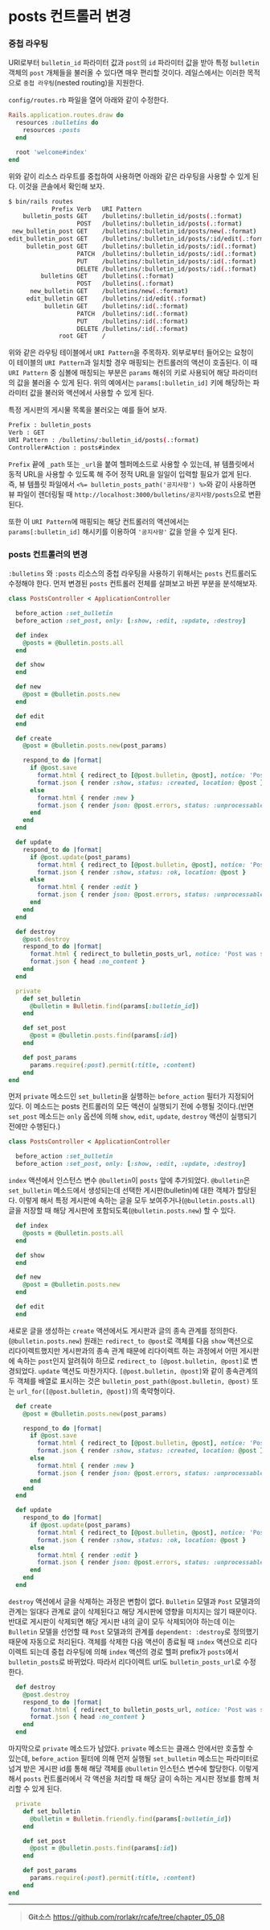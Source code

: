 # posts 컨트롤러 변경

### 중첩 라우팅

URI로부터 `bulletin_id` 파라미터 값과 `post`의 `id` 파라미터 값을 받아 특정 `bulletin` 객체의 `post` 개체들을 불러올 수 있다면 매우 편리할 것이다. 레일스에서는 이러한 목적으로 `중첩 라우팅`(nested routing)을 지원한다.

`config/routes.rb` 파일을 열어 아래와 같이 수정한다.

``` ruby
Rails.application.routes.draw do
  resources :bulletins do
    resources :posts
  end

  root 'welcome#index'
end
```

위와 같이 리소스 라우트를 중첩하여 사용하면 아래와 같은 라우팅을 사용할 수 있게 된다. 이것을 콘솔에서 확인해 보자.

``` bash
$ bin/rails routes
            Prefix Verb   URI Pattern                                      Controller#Action
    bulletin_posts GET    /bulletins/:bulletin_id/posts(.:format)          posts#index
                   POST   /bulletins/:bulletin_id/posts(.:format)          posts#create
 new_bulletin_post GET    /bulletins/:bulletin_id/posts/new(.:format)      posts#new
edit_bulletin_post GET    /bulletins/:bulletin_id/posts/:id/edit(.:format) posts#edit
     bulletin_post GET    /bulletins/:bulletin_id/posts/:id(.:format)      posts#show
                   PATCH  /bulletins/:bulletin_id/posts/:id(.:format)      posts#update
                   PUT    /bulletins/:bulletin_id/posts/:id(.:format)      posts#update
                   DELETE /bulletins/:bulletin_id/posts/:id(.:format)      posts#destroy
         bulletins GET    /bulletins(.:format)                             bulletins#index
                   POST   /bulletins(.:format)                             bulletins#create
      new_bulletin GET    /bulletins/new(.:format)                         bulletins#new
     edit_bulletin GET    /bulletins/:id/edit(.:format)                    bulletins#edit
          bulletin GET    /bulletins/:id(.:format)                         bulletins#show
                   PATCH  /bulletins/:id(.:format)                         bulletins#update
                   PUT    /bulletins/:id(.:format)                         bulletins#update
                   DELETE /bulletins/:id(.:format)                         bulletins#destroy
              root GET    /                                                welcome#index

```

위와 같은 라우팅 테이블에서 `URI Pattern`을 주목하자. 외부로부터 들어오는 요청이 이 테이블의 `URI Pattern`과 일치할 경우 매핑되는 컨트롤러의 액션이 호출된다. 이 때 `URI Pattern` 중 심볼에 매칭되는 부분은 `params` 해쉬의 키로 사용되어 해당 파라미터의 값을 불러올 수 있게 된다. 위의 예에서는 `params[:bulletin_id]` 키에 해당하는 파라미터 값을 불러와 액션에서 사용할 수 있게 된다.

특정 게시판의 게시물 목록을 불러오는 예를 들어 보자.

```bash
Prefix : bulletin_posts
Verb : GET
URI Pattern : /bulletins/:bulletin_id/posts(.:format)
Controller#Action : posts#index
```

`Prefix` 끝에 `_path` 또는 `_url`을 붙여 헬퍼메소드로 사용할 수 있는데, 뷰 템플릿에서 동적 URL을 사용할 수 있도록 해 주어 정적 URL을 일일이 입력할 필요가 없게 된다. 즉, 뷰 템플릿 파일에서 `<%= bulletin_posts_path('공지사항') %>`와 같이 사용하면 뷰 파일이 렌더링될 때 `http://localhost:3000/bulletins/공지사항/posts`으로 변환된다.

또한 이 `URI Pattern`에 매핑되는 해당 컨트롤러의 액션에서는 `params[:bulletin_id]` 해시키를 이용하여 `'공지사항'` 값을 얻을 수 있게 된다.

### posts 컨트롤러의 변경

`:bulletins` 와 `:posts` 리소스의 중첩 라우팅을 사용하기 위해서는 `posts` 컨트롤러도 수정해야 한다. 먼저 변경된 `posts` 컨트롤러 전체를 살펴보고 바뀐 부분을 분석해보자.

``` ruby
class PostsController < ApplicationController

  before_action :set_bulletin
  before_action :set_post, only: [:show, :edit, :update, :destroy]

  def index
    @posts = @bulletin.posts.all
  end

  def show
  end

  def new
    @post = @bulletin.posts.new
  end

  def edit
  end

  def create
    @post = @bulletin.posts.new(post_params)

    respond_to do |format|
      if @post.save
        format.html { redirect_to [@post.bulletin, @post], notice: 'Post was successfully created.' }
        format.json { render :show, status: :created, location: @post }
      else
        format.html { render :new }
        format.json { render json: @post.errors, status: :unprocessable_entity }
      end
    end
  end

  def update
    respond_to do |format|
      if @post.update(post_params)
        format.html { redirect_to [@post.bulletin, @post], notice: 'Post was successfully updated.' }
        format.json { render :show, status: :ok, location: @post }
      else
        format.html { render :edit }
        format.json { render json: @post.errors, status: :unprocessable_entity }
      end
    end
  end

  def destroy
    @post.destroy
    respond_to do |format|
      format.html { redirect_to bulletin_posts_url, notice: 'Post was successfully destroyed.' }
      format.json { head :no_content }
    end
  end

  private
    def set_bulletin
      @bulletin = Bulletin.find(params[:bulletin_id])
    end

    def set_post
      @post = @bulletin.posts.find(params[:id])
    end

    def post_params
      params.require(:post).permit(:title, :content)
    end
end
```

먼저 `private` 메소드인 `set_bulletin`을 실행하는 `before_action` 필터가 지정되어 있다. 이 메소드는 posts 컨트롤러의 모든 액션이 실행되기 전에 수행될 것이다.(반면 `set_post` 메소드는 `only` 옵션에 의해 `show`, `edit`, `update`, `destroy` 액션이 실행되기 전에만 수행된다.)

``` ruby
class PostsController < ApplicationController

  before_action :set_bulletin
  before_action :set_post, only: [:show, :edit, :update, :destroy]
```

`index` 액션에서 인스턴스 변수 `@bulletin`이 `posts` 앞에 추가되었다. `@bulletin`은 `set_bulletin` 메소드에서 생성되는데 선택한 게시판(bulletin)에 대한 객체가 할당된다. 이렇게 해서 특정 게시판에 속하는 글을 모두 보여주거나(`@bulletin.posts.all`) 글을 저장할 때 해당 게시판에 포함되도록(`@bulletin.posts.new`) 할 수 있다.

``` ruby
  def index
    @posts = @bulletin.posts.all
  end

  def show
  end

  def new
    @post = @bulletin.posts.new
  end

  def edit
  end
```

새로운 글을 생성하는 `create` 액션에서도 게시판과 글의 종속 관계를 정의한다.(`@bulletin.posts.new`) 원래는 `redirect_to @post`로 객체를 다음 `show` 액션으로 리다이렉트했지만 게시판과의 종속 관계 때문에 리다이렉트 하는 과정에서 어떤 게시판에 속하는 `post`인지 알려줘야 하므로 `redirect_to [@post.bulletin, @post]`로 변경되었다. `update` 액션도 마찬가지다. `[@post.bulletin, @post]`와 같이 종속관계의 두 객체를 배열로 표시하는 것은 `bulletin_post_path(@post.bulletin, @post)` 또는 `url_for([@post.bulletin, @post])`의 축약형이다.

``` ruby
  def create
    @post = @bulletin.posts.new(post_params)

    respond_to do |format|
      if @post.save
        format.html { redirect_to [@post.bulletin, @post], notice: 'Post was successfully created.' }
        format.json { render :show, status: :created, location: @post }
      else
        format.html { render :new }
        format.json { render json: @post.errors, status: :unprocessable_entity }
      end
    end
  end

  def update
    respond_to do |format|
      if @post.update(post_params)
        format.html { redirect_to [@post.bulletin, @post], notice: 'Post was successfully updated.' }
        format.json { render :show, status: :ok, location: @post }
      else
        format.html { render :edit }
        format.json { render json: @post.errors, status: :unprocessable_entity }
      end
    end
  end
```

`destroy` 액션에서 글을 삭제하는 과정은 변함이 없다. `Bulletin` 모델과 `Post` 모델과의 관계는 일대다 관계로 글이 삭제된다고 해당 게시판에 영향을 미치지는 않기 때문이다. 반대로 게시판이 삭제되면 해당 게시판 내의 글이 모두 삭제되어야 하는데 이는 `Bulletin` 모델을 선언할 때 `Post` 모델과의 관계를 `dependent: :destroy`로 정의했기 때문에 자동으로 처리된다. 객체를 삭제한 다음 액션이 종료될 때 `index` 액션으로 리다이렉트 되는데 중첩 라우팅에 의해 `index` 액션의 경로 헬퍼 prefix가 `posts`에서 `bulletin_posts`로 바뀌었다. 따라서 리다이렉트 url도 `bulletin_posts_url`로 수정한다.

``` ruby
  def destroy
    @post.destroy
    respond_to do |format|
      format.html { redirect_to bulletin_posts_url, notice: 'Post was successfully destroyed.' }
      format.json { head :no_content }
    end
  end
```

마지막으로 `private` 메소드가 남았다. `private` 메소드는 클래스 안에서만 호출할 수 있는데, `before_action` 필터에 의해 먼저 실행될 `set_bulletin` 메소드는 파라미터로 넘겨 받은 게시판 id를 통해 해당 객체를 `@bulletin` 인스턴스 변수에 할당한다. 이렇게 해서 `posts` 컨트롤러에서 각 액션을 처리할 때 해당 글이 속하는 게시판 정보를 함께 처리할 수 있게 된다.

``` ruby
  private
    def set_bulletin
      @bulletin = Bulletin.friendly.find(params[:bulletin_id])
    end

    def set_post
      @post = @bulletin.posts.find(params[:id])
    end

    def post_params
      params.require(:post).permit(:title, :content)
    end
end
```

---
> **Git소스** https://github.com/rorlakr/rcafe/tree/chapter_05_08
